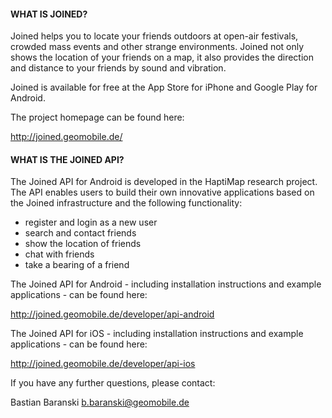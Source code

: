 #### WHAT IS JOINED?
Joined helps you to locate your friends outdoors at open-air festivals, crowded mass events and other strange environments. Joined not only shows the location of your friends on a map, it also provides the direction and distance to your friends by sound and vibration.

Joined is available for free at the App Store for iPhone and Google Play for Android.

The project homepage can be found here:

http://joined.geomobile.de/

#### WHAT IS THE JOINED API?
The Joined API for Android is developed in the HaptiMap research project. The API enables users to build their own innovative applications based on the Joined infrastructure and the following functionality:

- register and login as a new user
- search and contact friends
- show the location of friends
- chat with friends
- take a bearing of a friend

The Joined API for Android - including installation instructions and example applications - can be found here:

http://joined.geomobile.de/developer/api-android

The Joined API for iOS - including installation instructions and example applications - can be found here:

http://joined.geomobile.de/developer/api-ios

If you have any further questions, please contact:

Bastian Baranski <b.baranski@geomobile.de>